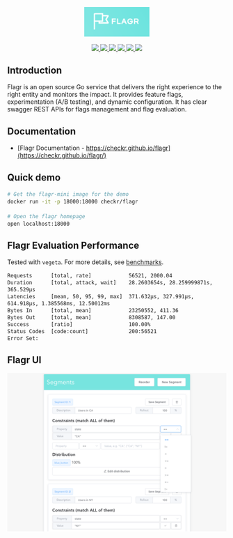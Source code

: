 <p align="center">
    <img src="./browser/flagr-ui/src/assets/logo.png" width="150">
</p>

<p align="center">
    <a href="https://goreportcard.com/report/github.com/checkr/flagr" target="_blank">
        <img src="https://goreportcard.com/badge/github.com/checkr/flagr">
    </a>
    <a href="https://circleci.com/gh/checkr/flagr" target="_blank">
        <img src="https://circleci.com/gh/checkr/flagr.svg?style=shield">
    </a>
    <a href="https://gitter.im/checkr-flagr/Lobby" target="_blank">
        <img src="https://img.shields.io/gitter/room/nwjs/nw.js.svg">
    </a>
    <a href="https://github.com/checkr/flagr/releases" target="_blank">
        <img src="https://img.shields.io/github/release/checkr/flagr.svg?colorB=green">
    </a>
    <a href="https://raw.githubusercontent.com/checkr/flagr/master/LICENSE" target="_blank">
        <img src="http://img.shields.io/badge/license-Apache%20v2-green.svg">
    </a>
    <img src="https://img.shields.io/badge/pr-welcome-green.svg">
</p>

## Introduction

Flagr is an open source Go service that delivers the right experience to the right entity and monitors the impact. It provides feature flags, experimentation (A/B testing), and dynamic configuration. It has clear swagger REST APIs for flags management and flag evaluation.

## Documentation
- [Flagr Documentation - https://checkr.github.io/flagr](https://checkr.github.io/flagr/)

## Quick demo

```sh
# Get the flagr-mini image for the demo
docker run -it -p 18000:18000 checkr/flagr

# Open the flagr homepage
open localhost:18000
```

## Flagr Evaluation Performance

Tested with `vegeta`. For more details, see [benchmarks](./benchmark).

```
Requests      [total, rate]            56521, 2000.04
Duration      [total, attack, wait]    28.2603654s, 28.259999871s, 365.529µs
Latencies     [mean, 50, 95, 99, max]  371.632µs, 327.991µs, 614.918µs, 1.385568ms, 12.50012ms
Bytes In      [total, mean]            23250552, 411.36
Bytes Out     [total, mean]            8308587, 147.00
Success       [ratio]                  100.00%
Status Codes  [code:count]             200:56521
Error Set:
```

## Flagr UI

<p align="center">
    <img src="./docs/images/demo_readme.png" width="900">
</p>

